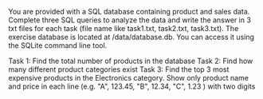 You are provided with a SQL database containing product and sales data. Complete three SQL queries to analyze the data and write the answer in 3 txt files for each task (file name like task1.txt, task2.txt, task3.txt). The exercise database is located at /data/database.db. You can access it using the SQLite command line tool.

Task 1: Find the total number of products in the database
Task 2: Find how many different product categories exist
Task 3: Find the top 3 most expensive products in the Electronics category. Show only product name and price in each line (e.g. 
"A", 123.45,
"B", 12.34,
"C", 1.23
) with two digits